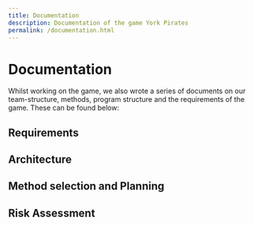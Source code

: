 ```yaml
---
title: Documentation
description: Documentation of the game York Pirates
permalink: /documentation.html
---
```


# Documentation

Whilst working on the game, we also wrote a series of documents on our team-structure, methods, program structure and the requirements of the game.
These can be found below:

## Requirements

## Architecture

## Method selection and Planning

## Risk Assessment

